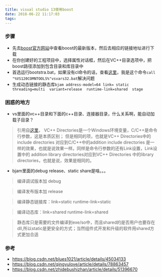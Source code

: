 ```yaml
---
title: visual studio 13使用boost
date: 2018-06-22 11:17:03
tags:
---
```


### 步骤
- 先去[boost官方网站](http://www.boost.org/)中查看boost的最新版本，然后去相应的链接地址进行下载
- 在你创建好的工程项目中，选择属性对话框，然后在VC++目录选项中，把boost路径添加到包含目录和库目录中
- 首选运行bootstra.bat，如果没有cl命令的话，查看[这里](https://blog.csdn.net/zhidebushizhan/article/details/51396670)，我是这个命令`call "%VS120COMNTOOLS%"vsvars32.bat`解决问题
- 生成动态链接的静态库`bjam address-model=64 link= static  threading=multi  variant=release  runtime-link=shared  stage`

### 困惑的地方
- vs里面的vc++目录和下面的c++目录、连接器目录，什么关系啊，能自动加载子目录？


> 引用自[这里](https://www.cnblogs.com/JMLiu/p/7954630.html)，
> VC++ Directories是一个Windows环境变量，C/C++是命令行参数，这是本质区别；
> 但是相同的项，也就是VC++ Directories中的include directories 对应到C/C++中的addition include directories 是一样的效果，也就是说效果一样。同样是命令行参数的还有Link设置，Link设置中的 addition library directories对应到VC++ Directories 中的library directories，也就是说，效果是相同的。

- bjam里面的debug release、static share是啥。。。

> 编译调试版本加 debug

> 编译发布版本加  release

> 编译静态链接库：link=static runtime-link=static

> 编译动态库：link=shared runtime-link=shared

> 静态库只是需要的文件编译到exe/so中，而且shared的是否用户也要存在dll,所以static是更安全的方式；当然组件式开发和升级的软件用shared方式更加合适

### 参考
- https://blog.csdn.net/blues1021/article/details/45034133
- https://blog.csdn.net/qingyulove/article/details/78863457
- https://blog.csdn.net/zhidebushizhan/article/details/51396670